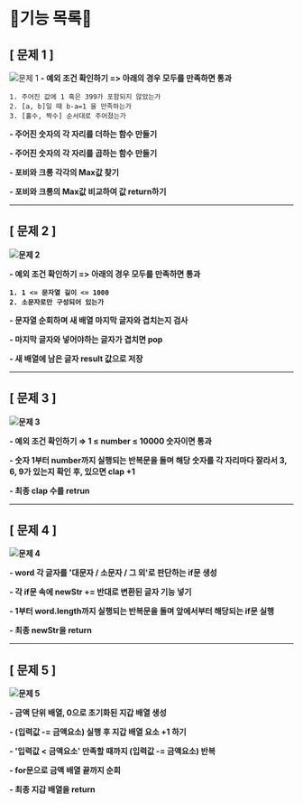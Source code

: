 # 🍒기능 목록🍒

## [ 문제 1 ]

![문제 1](https://user-images.githubusercontent.com/74524184/198222656-31f13cd2-ddd4-4492-a645-9b6520a7cd72.png)
<strong>- 예외 조건 확인하기 => 아래의 경우 모두를 만족하면 통과</strong>

    1. 주어진 값에 1 혹은 399가 포함되지 않았는가
    2. [a, b]일 때 b-a=1 을 만족하는가
    3. [홀수, 짝수] 순서대로 주어졌는가

<strong>- 주어진 숫자의 각 자리를 더하는 함수 만들기</strong>

<strong>- 주어진 숫자의 각 자리를 곱하는 함수 만들기</strong>

<strong>- 포비와 크롱 각각의 Max값 찾기

<strong>- 포비와 크롱의 Max값 비교하여 값 return하기</strong>

---

## [ 문제 2 ]

![문제 2](https://user-images.githubusercontent.com/74524184/198222776-41816b28-8e45-43d3-b0be-772a4ad1f548.png)

<strong>- 예외 조건 확인하기 => 아래의 경우 모두를 만족하면 통과</strong>

    1. 1 <= 문자열 길이 <= 1000
    2. 소문자로만 구성되어 있는가

<strong>- 문자열 순회하며 새 배열 마지막 글자와 겹치는지 검사</strong>

<strong>- 마지막 글자와 넣어야하는 글자가 겹치면 pop</strong>

<strong>- 새 배열에 남은 글자 result 값으로 저장</strong>

---

## [ 문제 3 ]

![문제 3](https://user-images.githubusercontent.com/74524184/198863620-1e28ae2c-8be6-4d70-83a7-8326897a5b80.png)

<strong>- 예외 조건 확인하기 ⇒ 1 ≤ number ≤ 10000 숫자이면 통과</strong>

<strong>- 숫자 1부터 number까지 실행되는 반복문을 돌며 해당 숫자를 각 자리마다 잘라서 3, 6, 9가 있는지 확인 후, 있으면 clap +1</strong>

<strong>- 최종 clap 수를 retrun</strong>

---

## [ 문제 4 ]

![문제 4](https://user-images.githubusercontent.com/74524184/198872731-8c182835-20cf-4bb0-8d8e-bebe2cf3818a.png)

<strong>- word 각 글자를 '대문자 / 소문자 / 그 외'로 판단하는 if문 생성</strong>

<strong>- 각 if문 속에 newStr += 반대로 변환된 글자 기능 넣기</strong>

<strong>- 1부터 word.length까지 실행되는 반복문을 돌며 앞에서부터 해당되는 if문 실행</strong>

<strong>- 최종 newStr을 return</strong>

---

## [ 문제 5 ]

![문제 5](https://user-images.githubusercontent.com/74524184/198880130-4e6451ca-408f-442e-b14c-70c8eee30175.png)

<strong>- 금액 단위 배열, 0으로 초기화된 지갑 배열 생성</strong>

<strong>- (입력값 -= 금액요소) 실행 후 지갑 배열 요소 +1 하기</strong>

<strong>- '입력값 < 금액요소' 만족할 때까지 (입력값 -= 금액요소) 반복</strong>

<strong>- for문으로 금액 배열 끝까지 순회</strong>

<strong>- 최종 지갑 배열을 return</strong>
